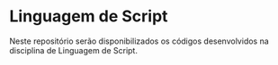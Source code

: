 # Linguagem de Script

Neste repositório serão disponibilizados os códigos desenvolvidos na disciplina de Linguagem de Script.
